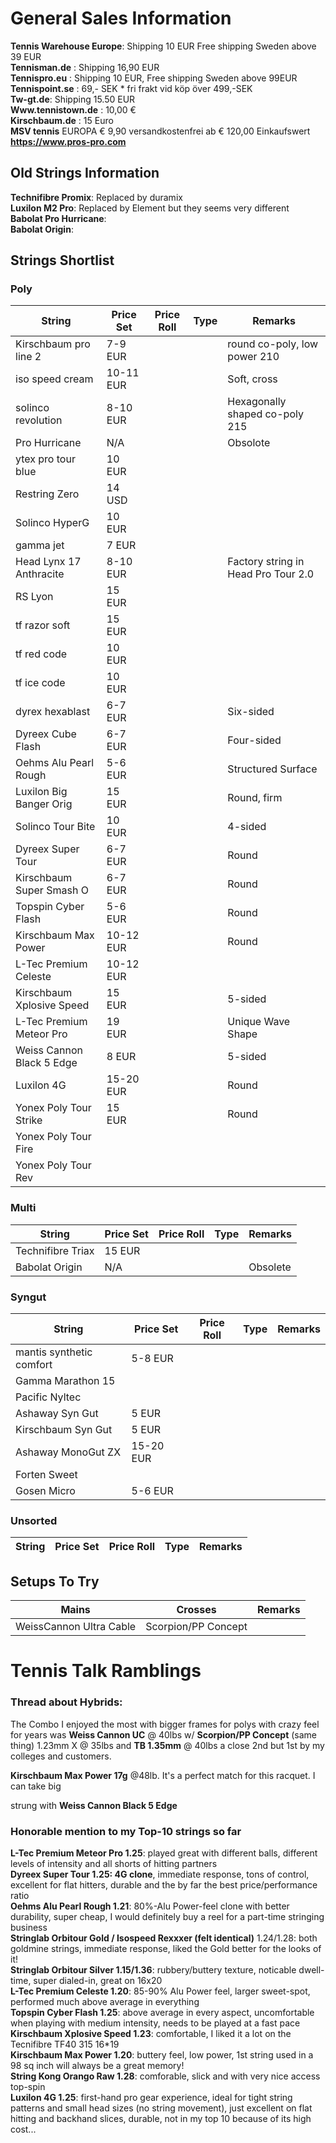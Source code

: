 # General Sales Information

**Tennis Warehouse Europe**: Shipping 10 EUR Free shipping Sweden above 39 EUR  
**Tennisman.de** : Shipping 16,90 EUR  
**Tennispro.eu** : Shipping 10 EUR, Free shipping Sweden above 99EUR  
**Tennispoint.se** : 69,- SEK * fri frakt vid köp över 499,-SEK  
**Tw-gt.de**: Shipping 15.50 EUR  
**Www.tennistown.de** : 10,00 €  
**Kirschbaum.de** : 15 Euro  
**MSV tennis**  EUROPA	 € 9,90	 versandkostenfrei ab € 120,00 Einkaufswert  
**https://www.pros-pro.com**  

## Old Strings Information

**Technifibre Promix**: Replaced by duramix   
**Luxilon M2 Pro**: Replaced by Element but they seems very different  
**Babolat Pro Hurricane**:  
**Babolat Origin**:  

## Strings Shortlist

### Poly

| String                      | Price Set | Price Roll | Type    | Remarks                             | 
| --------------------------- | --------- | ---------- | ------- | ----------------------------------- | 
| Kirschbaum pro line 2       | 7-9 EUR   |            |         | round co-poly, low power 210        |
| iso speed cream             | 10-11 EUR |            |         | Soft, cross                         |
| solinco revolution          | 8-10 EUR  |            |         | Hexagonally shaped co-poly 215      | 
| Pro Hurricane               | N/A       |            |         | Obsolote                            |
| ytex pro tour blue          | 10 EUR    |            |         |                                     | 
| Restring Zero               | 14 USD    |            |         |                                     | 
| Solinco HyperG              | 10 EUR    |            |         |                                     |         
| gamma jet                   | 7 EUR     |            |         |                                     |
| Head Lynx 17 Anthracite     | 8-10 EUR  |            |         | Factory string in Head Pro Tour 2.0 |  
| RS Lyon                     | 15 EUR    |            |         |                                     | 
| tf razor soft               | 15 EUR    |            |         |                                     |
| tf red code                 | 10 EUR    |            |         |                                     |          
| tf ice code                 | 10 EUR    |            |         |                                     |
| dyrex hexablast             | 6-7 EUR   |            |         | Six-sided                           |   
| Dyreex Cube Flash           | 6-7 EUR   |            |         | Four-sided                          | 
| Oehms Alu Pearl Rough       | 5-6 EUR   |            |         | Structured Surface                  | 
| Luxilon Big Banger Orig     | 15 EUR    |            |         | Round, firm                         | 
| Solinco Tour Bite           | 10 EUR    |            |         | 4-sided                             |
| Dyreex Super Tour           | 6-7 EUR   |            |         | Round                               |
| Kirschbaum Super Smash O    | 6-7 EUR   |            |         | Round                               |
| Topspin Cyber Flash         | 5-6 EUR   |            |         | Round                               |
| Kirschbaum Max Power        | 10-12 EUR |            |         | Round                               |
| L-Tec Premium Celeste       | 10-12 EUR |            |         |                                     |
| Kirschbaum Xplosive Speed   | 15 EUR    |            |         | 5-sided                             |
| L-Tec Premium Meteor Pro    | 19 EUR    |            |         | Unique Wave Shape                   |
| Weiss Cannon Black 5 Edge   | 8 EUR     |            |         | 5-sided                             |
| Luxilon 4G                  | 15-20 EUR |            |         | Round                               |
| Yonex Poly Tour Strike      | 15 EUR    |            |         | Round                               |
| Yonex Poly Tour Fire        |           |            |         |                                     |
| Yonex Poly Tour Rev         |           |            |         |                                     |


### Multi

| String                     | Price Set | Price Roll  | Type    | Remarks                             | 
| -------------------------- | --------- | ----------- | ------- | ----------------------------------- |
| Technifibre Triax          | 15 EUR    |             |         |                                     | 
| Babolat Origin             | N/A       |             |         | Obsolete                            |

### Syngut

| String                     | Price Set | Price Roll  | Type    | Remarks                             | 
| -------------------------- | --------- | ----------- | ------- | ----------------------------------- |
| mantis synthetic comfort   | 5-8 EUR   |             |         |                                     | 
| Gamma Marathon 15          |           |             |         |                                     |
| Pacific Nyltec             |           |             |         |                                     |
| Ashaway Syn Gut            | 5 EUR     |             |         |                                     | 
| Kirschbaum Syn Gut         | 5 EUR     |             |         |                                     |
| Ashaway MonoGut ZX         | 15-20 EUR |             |         |                                     |
| Forten Sweet               |           |             |         |                                     | 
| Gosen Micro                | 5-6 EUR   |             |         |                                     | 

### Unsorted

| String                     | Price Set | Price Roll  | Type    | Remarks                              |
| -------------------------- | --------- | ----------- | ------- | -------------------------------------| 







## Setups To Try

| Mains                   | Crosses                      | Remarks                            |
|-------------------------| ---------------------------- | -----------------------------------|
| WeissCannon Ultra Cable | Scorpion/PP Concept          |                                    |



# Tennis Talk Ramblings









### Thread about Hybrids: 

The Combo I enjoyed the most with bigger frames for polys with crazy feel for years was
**Weiss Cannon UC** @ 40lbs w/ **Scorpion/PP Concept** (same thing) 1.23mm X @ 35lbs
and **TB 1.35mm** @ 40lbs a close 2nd but 1st by my colleges and customers.

**Kirschbaum Max Power 17g** @48lb. It's a perfect match for this racquet. I can take big   

strung with **Weiss Cannon Black 5 Edge**  


### Honorable mention to my Top-10 strings so far

**L-Tec Premium Meteor Pro 1.25**: played great with different balls, different levels of intensity and all shorts of hitting partners  
**Dyreex Super Tour 1.25: 4G clone**, immediate response, tons of control, excellent for flat hitters, durable and the by far the best price/performance ratio  
**Oehms Alu Pearl Rough 1.21**: 80%-Alu Power-feel clone with better durability, super cheap, I would definitely buy a reel for a part-time stringing business  
**Stringlab Orbitour Gold / Isospeed Rexxxer (felt identical)** 1.24/1.28: both goldmine strings, immediate response, liked the Gold better for the looks of it!  
**Stringlab Orbitour Silver 1.15/1.36**: rubbery/buttery texture, noticable dwell-time, super dialed-in, great on 16x20  
**L-Tec Premium Celeste 1.20**: 85-90% Alu Power feel, larger sweet-spot, performed much above average in everything  
**Topspin Cyber Flash 1.25**: above average in every aspect, uncomfortable when playing with medium intensity, needs to be played at a fast pace  
**Kirschbaum Xplosive Speed 1.23**: comfortable, I liked it a lot on the Tecnifibre TF40 315 16*19  
**Kirschbaum Max Power 1.20**: buttery feel, low power, 1st string used in a 98 sq inch will always be a great memory!  
**String Kong Orango Raw 1.28**: comforable, slick and with very nice access top-spin  
**Luxilon 4G 1.25**: first-hand pro gear experience, ideal for tight string patterns and small head sizes (no string movement), just excellent on flat hitting and backhand slices, durable, not in my top 10 because of its high cost...  

